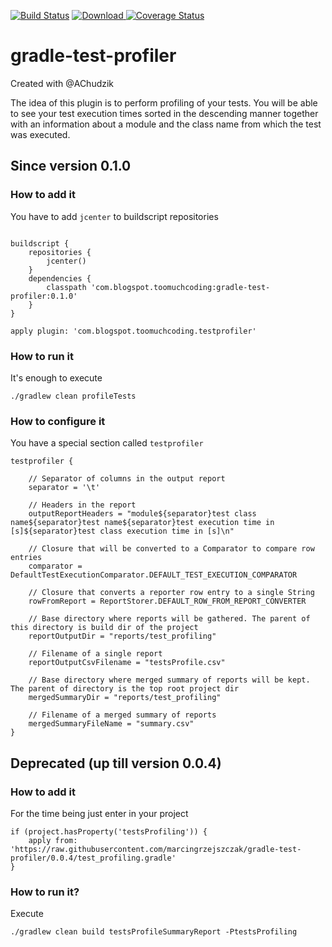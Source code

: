 [![Build Status](https://travis-ci.org/marcingrzejszczak/gradle-test-profiler.svg)](https://travis-ci.org/marcingrzejszczak/gradle-test-profiler)
[ ![Download](https://api.bintray.com/packages/marcingrzejszczak/com-blogspot-toomuchcoding/gradle-test-profiler/images/download.svg) ](https://bintray.com/marcingrzejszczak/com-blogspot-toomuchcoding/gradle-test-profiler/_latestVersion)
[![Coverage Status](https://coveralls.io/repos/marcingrzejszczak/gradle-test-profiler/badge.svg)](https://coveralls.io/r/marcingrzejszczak/gradle-test-profiler)

# gradle-test-profiler

Created with @AChudzik

The idea of this plugin is to perform profiling of your tests. You will be able to see your test
execution times sorted in the descending manner together with an information about a module
and the class name from which the test was executed.

## Since version 0.1.0

### How to add it

You have to add `jcenter` to buildscript repositories

```

buildscript {
    repositories {
        jcenter()
    }
    dependencies {
        classpath 'com.blogspot.toomuchcoding:gradle-test-profiler:0.1.0'
    }
}

apply plugin: 'com.blogspot.toomuchcoding.testprofiler'

```


### How to run it

It's enough to execute

```
./gradlew clean profileTests

```


### How to configure it

You have a special section called `testprofiler`

```
testprofiler {
    
    // Separator of columns in the output report
    separator = '\t'
    
    // Headers in the report
    outputReportHeaders = "module${separator}test class name${separator}test name${separator}test execution time in [s]${separator}test class execution time in [s]\n"

    // Closure that will be converted to a Comparator to compare row entries
    comparator = DefaultTestExecutionComparator.DEFAULT_TEST_EXECUTION_COMPARATOR

    // Closure that converts a reporter row entry to a single String
    rowFromReport = ReportStorer.DEFAULT_ROW_FROM_REPORT_CONVERTER

    // Base directory where reports will be gathered. The parent of this directory is build dir of the project
    reportOutputDir = "reports/test_profiling"

    // Filename of a single report
    reportOutputCsvFilename = "testsProfile.csv"

    // Base directory where merged summary of reports will be kept. The parent of directory is the top root project dir
    mergedSummaryDir = "reports/test_profiling"

    // Filename of a merged summary of reports
    mergedSummaryFileName = "summary.csv"
}

```


## Deprecated (up till version 0.0.4)

### How to add it

For the time being just enter in your project

```
if (project.hasProperty('testsProfiling')) {
    apply from: 'https://raw.githubusercontent.com/marcingrzejszczak/gradle-test-profiler/0.0.4/test_profiling.gradle'
}
```

### How to run it?

Execute

```
./gradlew clean build testsProfileSummaryReport -PtestsProfiling
```
